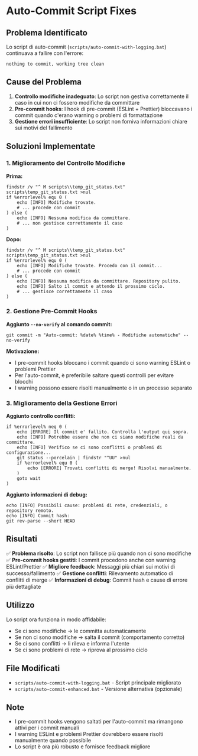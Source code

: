 # Auto-Commit Script Fixes

## Problema Identificato

Lo script di auto-commit (`scripts/auto-commit-with-logging.bat`) continuava a fallire con l'errore:

```
nothing to commit, working tree clean
```

## Cause del Problema

1. **Controllo modifiche inadeguato**: Lo script non gestiva correttamente il caso in cui non ci fossero modifiche da committare
2. **Pre-commit hooks**: I hook di pre-commit (ESLint + Prettier) bloccavano i commit quando c'erano warning o problemi di formattazione
3. **Gestione errori insufficiente**: Lo script non forniva informazioni chiare sui motivi del fallimento

## Soluzioni Implementate

### 1. Miglioramento del Controllo Modifiche

**Prima:**

```batch
findstr /v "^ M scripts\\temp_git_status.txt" scripts\temp_git_status.txt >nul
if %errorlevel% equ 0 (
    echo [INFO] Modifiche trovate.
    # ... procede con commit
) else (
    echo [INFO] Nessuna modifica da committare.
    # ... non gestisce correttamente il caso
)
```

**Dopo:**

```batch
findstr /v "^ M scripts\\temp_git_status.txt" scripts\temp_git_status.txt >nul
if %errorlevel% equ 0 (
    echo [INFO] Modifiche trovate. Procedo con il commit...
    # ... procede con commit
) else (
    echo [INFO] Nessuna modifica da committare. Repository pulito.
    echo [INFO] Salto il commit e attendo il prossimo ciclo.
    # ... gestisce correttamente il caso
)
```

### 2. Gestione Pre-Commit Hooks

**Aggiunto `--no-verify` al comando commit:**

```batch
git commit -m "Auto-commit: %date% %time% - Modifiche automatiche" --no-verify
```

**Motivazione:**

- I pre-commit hooks bloccano i commit quando ci sono warning ESLint o problemi Prettier
- Per l'auto-commit, è preferibile saltare questi controlli per evitare blocchi
- I warning possono essere risolti manualmente o in un processo separato

### 3. Miglioramento della Gestione Errori

**Aggiunto controllo conflitti:**

```batch
if %errorlevel% neq 0 (
    echo [ERRORE] Il commit e' fallito. Controlla l'output qui sopra.
    echo [INFO] Potrebbe essere che non ci siano modifiche reali da committare.
    echo [INFO] Verifico se ci sono conflitti o problemi di configurazione...
    git status --porcelain | findstr "^UU" >nul
    if %errorlevel% equ 0 (
        echo [ERRORE] Trovati conflitti di merge! Risolvi manualmente.
    )
    goto wait
)
```

**Aggiunto informazioni di debug:**

```batch
echo [INFO] Possibili cause: problemi di rete, credenziali, o repository remoto.
echo [INFO] Commit hash:
git rev-parse --short HEAD
```

## Risultati

✅ **Problema risolto**: Lo script non fallisce più quando non ci sono modifiche
✅ **Pre-commit hooks gestiti**: I commit procedono anche con warning ESLint/Prettier
✅ **Migliore feedback**: Messaggi più chiari sui motivi di successo/fallimento
✅ **Gestione conflitti**: Rilevamento automatico di conflitti di merge
✅ **Informazioni di debug**: Commit hash e cause di errore più dettagliate

## Utilizzo

Lo script ora funziona in modo affidabile:

- Se ci sono modifiche → le committa automaticamente
- Se non ci sono modifiche → salta il commit (comportamento corretto)
- Se ci sono conflitti → li rileva e informa l'utente
- Se ci sono problemi di rete → riprova al prossimo ciclo

## File Modificati

- `scripts/auto-commit-with-logging.bat` - Script principale migliorato
- `scripts/auto-commit-enhanced.bat` - Versione alternativa (opzionale)

## Note

- I pre-commit hooks vengono saltati per l'auto-commit ma rimangono attivi per i commit manuali
- I warning ESLint e problemi Prettier dovrebbero essere risolti manualmente quando possibile
- Lo script è ora più robusto e fornisce feedback migliore
